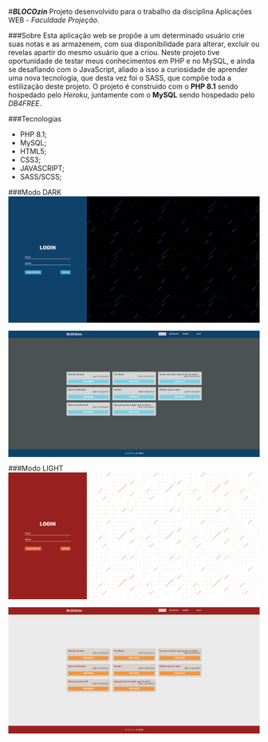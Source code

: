#**_BLOCOzin_**
Projeto desenvolvido para o trabalho da disciplina Aplicações WEB - _Faculdade Projeção_.

###Sobre
Esta aplicação web se propõe a um determinado usuário crie suas notas e as armazenem, com sua disponibilidade para alterar, excluir ou revelas apartir do mesmo usuário que a criou.
Neste projeto tive oportunidade de testar meus conhecimentos em PHP e no MySQL, e ainda se desafiando com o JavaScript, aliado a isso a curiosidade de aprender uma nova tecnologia, que desta vez foi o SASS, que compõe toda a estilização deste projeto. O projeto é construido com o **PHP 8.1** sendo hospedado pelo _Heroku_, juntamente com o **MySQL** sendo hospedado pelo _DB4FREE_.

###Tecnologias
* PHP 8.1;
* MySQL;
* HTML5;
* CSS3;
* JAVASCRIPT;
* SASS/SCSS;


###Modo DARK
<img src="./assets/img/Screenshot_2.png" width="700" style="display: block; margin-bottom: 1rem;">
<img src="./assets/img/Screenshot_3.png" width="700" style="display: block;">

###Modo LIGHT
<img src="./assets/img/Screenshot_1.png" width="700" style="display: block; margin-bottom: 1rem;">
<img src="./assets/img/Screenshot_4.png" width="700" style="display: block;">

